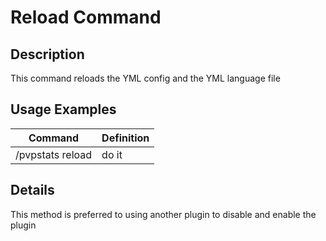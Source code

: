 # Reload Command

## Description

This command reloads the YML config and the YML language file

## Usage Examples

Command |  Definition
------------- | -------------
/pvpstats reload | do it

## Details

This method is preferred to using another plugin to disable and enable the plugin

